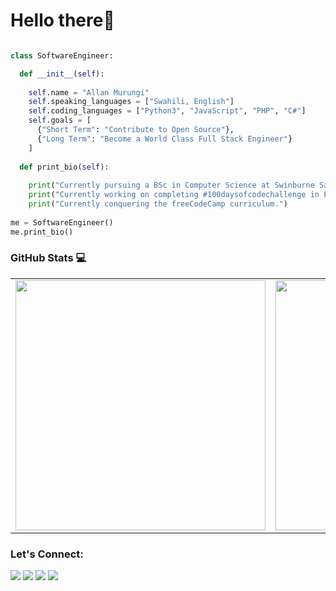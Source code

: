 # Hello there👋

```python

class SoftwareEngineer:

  def __init__(self):
  
    self.name = "Allan Murungi"
    self.speaking_languages = ["Swahili, English"]
    self.coding_languages = ["Python3", "JavaScript", "PHP", "C#"]
    self.goals = [
      {"Short Term": "Contribute to Open Source"},
      {"Long Term": "Become a World Class Full Stack Engineer"}
    ]
    
  def print_bio(self):
  
    print("Currently pursuing a BSc in Computer Science at Swinburne Sarawak.")
    print("Currently working on completing #100daysofcodechallenge in Python.")
    print("Currently conquering the freeCodeCamp curriculum.")
 
me = SoftwareEngineer()
me.print_bio()

```

### GitHub Stats :computer:
<table>
  <tr>
    <td><img src="https://github-readme-stats.vercel.app/api/top-langs/?username=murungiallan02&layout=compact&theme=radical" width="400"/></td>
    <td><img src="https://github-readme-stats.vercel.app/api?username=murungiallan02&show_icons=true&theme=radical" width="400"/></td>
  </tr>
</table>

### Let's Connect: 

<p>
<a target="_blank" href="https://twitter.com/cas3zn"><img src="https://img.shields.io/badge/-Twitter-1DA1F2?style=for-the-badge&logo=Twitter&logoColor=white"></img></a>
<a target="_blank" href="www.linkedin.com/in/allan-murungi"><img src="https://img.shields.io/badge/-LinkedIn-0077B5?style=for-the-badge&logo=Linkedin&logoColor=white"></img></a>
<a target="_blank" href="mailto:allancheboiw0@gmail.com"
><img src="https://img.shields.io/badge/-Gmail-D14836?style=for-the-badge&logo=Gmail&logoColor=white"></img></a>
<a target="_blank" href="https://www.instagram.com/cas3zn/"
><img src="https://img.shields.io/badge/Instagram-E4405F?style=for-the-badge&logo=instagram&logoColor=white"></img></a>
</p>
